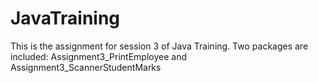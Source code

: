 # JavaTraining

This is the assignment for session 3 of Java Training.
Two packages are included: Assignment3_PrintEmployee and Assignment3_ScannerStudentMarks
